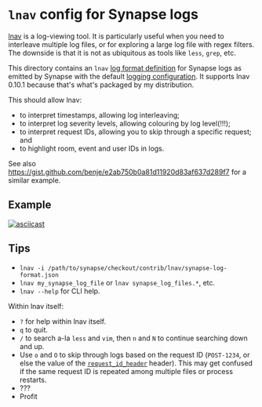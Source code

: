 # `lnav` config for Synapse logs

[lnav](https://lnav.org/) is a log-viewing tool. It is particularly useful when
you need to interleave multiple log files, or for exploring a large log file
with regex filters. The downside is that it is not as ubiquitous as tools like
`less`, `grep`, etc.

This directory contains an `lnav` [log format definition](
    https://docs.lnav.org/en/v0.10.1/formats.html#defining-a-new-format
) for Synapse logs as
emitted by Synapse with the default [logging configuration](
    https://element-hq.github.io/synapse/latest/usage/configuration/config_documentation.html#log_config
). It supports lnav 0.10.1 because that's what's packaged by my distribution.

This should allow lnav:

- to interpret timestamps, allowing log interleaving;
- to interpret log severity levels, allowing colouring by log level(!!!);
- to interpret request IDs, allowing you to skip through a specific request; and
- to highlight room, event and user IDs in logs.

See also https://gist.github.com/benje/e2ab750b0a81d11920d83af637d289f7 for a
 similar example.

## Example

[![asciicast](https://asciinema.org/a/556133.svg)](https://asciinema.org/a/556133)

## Tips

- `lnav -i /path/to/synapse/checkout/contrib/lnav/synapse-log-format.json`
- `lnav my_synapse_log_file` or `lnav synapse_log_files.*`, etc.
- `lnav --help` for CLI help.

Within lnav itself:

- `?` for help within lnav itself.
- `q` to quit.
- `/` to search a-la `less` and `vim`, then `n` and `N` to continue searching
  down and up.
- Use `o` and `O` to skip through logs based on the request ID (`POST-1234`, or
  else the value of the [`request_id_header`](
    https://element-hq.github.io/synapse/latest/usage/configuration/config_documentation.html?highlight=request_id_header#listeners
  ) header). This may get confused if the same request ID is repeated among
  multiple files or process restarts.
- ???
- Profit
